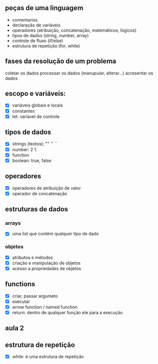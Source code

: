## peças de uma linguagem 

- comentarios 
- declaração de variáveis
- operadores (atribuição, concatenação, matemáticos, lógicos)
- tipos de dados (string, number, array)
- controle de fluxo (if/else)
- estrutura de repetição (for, while)

## fases da resolução de um problema 

coletar os dados 
processar os dados  (manupular, alterar...)
acresentar os dados

## escopo e variáveis:

- [x] variáveis globais e locais 
- [x] constantes
- [x] let: variavel de controle  

## tipos de dados 

- [x] strings (textos); "" '' ``
- [x] number: 2 1.
- [x] function
- [x] boolean: true, false

## operadores 

- [x] operadores de atribuição de valor 
- [x] operador de concatenação 

## estruturas de dados

### arrays

- [x] uma list que contém qualquer tipo de dado

### objetos

- [x] atributos e métodos
- [x] criação e manipulação de objetos 
- [x] acesso a propriedades de objetos

## functions 

- [x] criar, passar argumeto 
- [x] executar 
- [x] arrow function / named function
- [x] return: dentro de qualquer função ele para a execução 

## aula 2

## estrutura de repetição

- [x] while: é uma estrutura de repetição 